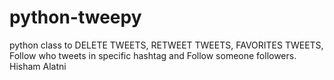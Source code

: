 # python-tweepy
python class to DELETE TWEETS,  RETWEET TWEETS,  FAVORITES TWEETS, Follow who tweets in specific hashtag and Follow someone followers.
Hisham Alatni
